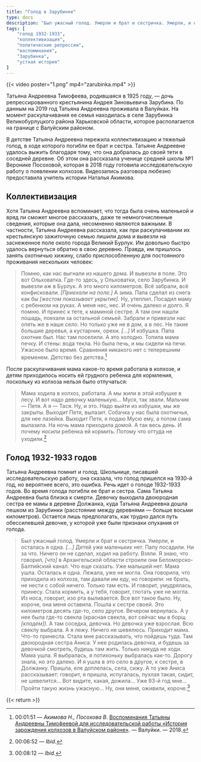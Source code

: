 ```yaml
---
title: "Голод в Зарубинке"
type: docs
description: "Был ужасный голод. Умерли и брат и сестричка. Умерли, и осталась я одна. Детей уже маленьких нет. Папу посадили. Ни за что. Ничего он не сделал, ходил на работу. Взяли. Я знаю, что говорил, что в Архангельской области строили они Беломорско-Балтийский канал. Что еще сказать. Уже малышей нет. Мама ушла. Осталась я одна. Лежала, уже не могла. Она говорила, что приходила из колхоза, там давали им еду, но говорили: не брать, не нести с собой ничего. Только там есть."
tags: [
    "голод 1932-1933",
    "коллективизация",
    "политические репрессии",
    "воспоминания",
    "Зарубинка",
    "устная история"
]
---
```


{{< video poster="1.png" mp4="zarubinka.mp4" >}}

Татьяна Андреевна Тимофеева, родившаяся в 1925 году, — дочь репрессированного крестьянина Андрея Зиновьевича Зарубина. По данным на 2019 год Татьяна Андреевна проживала в Валуйках. На момент раскулачивания ее семья находилась в селе Зарубинка Великобурлуцкого района Харьковской области, которое располагается на границе с Валуйским районом.

В детстве Татьяна Андреевна пережила коллективизацию и тяжелый голод, в ходе которого погибли ее брат и сестра. Татьяне Андреевне удалось выжить благодаря тому, что она добралась до своей тети в соседней деревне. Об этом она рассказала ученице средней школы №1 Веронике Посоховой, которая в 2018 году готовила исследовательскую работу о появлении колхозов. Видеозапись разговора любезно предоставила учитель истории Наталья Акимова.

## Коллективизация

Хотя Татьяна Андреевна вспоминает, что тогда была очень маленькой и вряд ли сможет многое рассказать, даже те немногочисленные сведения, которые она дала, несомненно являются важными. В частности, Татьяна Андреевна рассказала, как при раскулачивании их крестьянскую зажиточную семью лишили дома и вывезли на заснеженное поле около города Великий Бурлук. Им довольно быстро удалось вернуться обратно в свою деревню. Правда, им пришлось занять охотничью хижину, слабо приспособленную для постоянного проживания нескольких человек:

> Помню, как нас выгнали из нашего дома. И вывезли в поле. Это вот Ольховатка. Где-то здесь, у Ольховатки, село Зарубинка. И вывезли аж в Бурлук. А это много километров. Всё забрали, всё конфисковали. *[Приехали на поле.]* А зима. Папа сделал из снега как бы *[жестом показывает укрытие].* Ну, утеплил. Посадил маму с ребенком на руках. А меня нес, нес. И очень далеко и долго. Я помню. И принес к тете, к маминой сестре. А там они нашли лошадь, поехали за остальной семьей. Забрали и привезли нас опять же в наше село. Но только уже не в дом, а в лес. Не такие большие деревья, а кустарник, орехи. *[...]* И избушка. Папа охотник был. Нас там поселили. А это холодно. Топила мама печку. И стены: вода текла. Но была печь, и мы сидели на печи. Ужасное было время. Сравнения никакого нет с теперешним временем. Детство без детства.[^1]

После раскулачивания мама какое-то время работала в колхозе, и детям приходилось носить ей грудного ребенка для кормления, поскольку из колхоза нельзя было отлучаться: 

> Мама ходила в колхоз, работала. А мы жили в этой избушке в лесу. И вот надо девочку маленькую... Муся, так звали. Мальчик — Петя. А я — Тася. Ну, и это. Надо выйти из избушки, мы же закрыты. Выходит Петя, вылазит. Собачка у нас была охотничья, для нее лазейка. Выходит Петя, я подаю Мусю ему, а потом сама вылазила. На ночь мама приходила домой. А так весь день. И почему носили ребенка ей кормить. Потому что оттуда не уходили.[^2]

## Голод 1932-1933 годов

Татьяна Андреевна помнит и голод. Школьнице, писавшей исследовательскую работу, она сказала, что голод пришелся на 1930-й год, но вероятнее всего, это ошибка. Речь идет о голоде 1932-1933 годов. Во время голода погибли ее брат и сестра. Сама Татьяна Андреевна была близка к смерти. Девочку выходила двоюродная сестра ее мамы в деревне Должанка, куда Татьяна Андреевна дошла пешком из Зарубинки (расстояние между деревнями — больше восьми километров). Остается лишь предполагать, как трудно дался путь обессилевшей девочке, у которой уже были признаки опухания от голода.

> Был ужасный голод. Умерли и брат и сестричка. Умерли, и осталась я одна. *[...]* Детей уже маленьких нет. Папу посадили. Ни за что. Ничего он не сделал, ходил на работу. Взяли. Я знаю, что говорил, *[что]* в Архангельской области строили они Беломорско-Балтийский канал. Что еще сказать. Уже малышей нет. Мама ушла. Осталась я одна. Лежала, уже не могла. Она говорила, что приходила из колхоза, там давали им еду, но говорили: не брать, не нести с собой ничего. Только там есть. И говорит, умудрялась, принесу. Стала кормить, а у тебя, говорит, глотать уже не могла. Из носа, говорит, изо рта выливается. Все вот такое было. Ну, короче, она меня оставила. Пошла к сестре своей. Это километров десять где-то, село другое. Вечером вернулась. А у нее была где-то свекла (красная свекла, вот сейчас мы в борщ *[кладем]).* А там соседка, девочка. Но девочка уже взрослая. Всю свеклу выбрала. А я лежу. Ничего не шевелюсь. Приходит мама. Что-то принесла. Стала мне рассказывать, что пойдешь туда. Там двоюродная сестра Аниса. У нее родилась девочка, и будешь за девочкой смотреть, будешь там жить. Только никуда не ходи. Мама ушла. Я выбралась, я потихоньку выбралась как-то. Дорогу знала, но это далеко. И я ушла в это село в другое, к сестре, в Должанку. Пришла, еле доплелась, села, сижу. А то уже Аниса рассказывает: говорит, я пришла, испугалась, пухлая такая, сидит, не шевелится... Вот видите, какая, дожила... Уже 93-й год мне... Пройти такую жизнь ужасную... Ну, они меня, оживили, короче.[^3]

[^1]: 00:01:51 — *Акимова Н., Посохова В.* [Воспоминания Татьяны Андреевны Тимофеевой для исследовательской работы «История зарождения колхозов в Валуйском районе»](/static/files/zarubinka.mp4). — Валуйки. — 2018.

[^2]: 00:06:52 — *Ibid.*

[^3]: 00:08:12 — *Ibid.*

{{< return >}}
